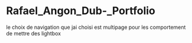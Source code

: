 # Rafael_Angon_Dub-_Portfolio
le choix de navigation que jai choisi est multipage
pour les comportement de mettre des lightbox
